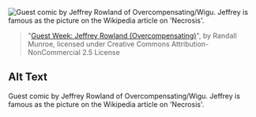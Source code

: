 ![Guest comic by Jeffrey Rowland of Overcompensating/Wigu.  Jeffrey is famous as the picture on the Wikipedia article on 'Necrosis'.](https://imgs.xkcd.com/comics/guest_week_jeffrey_rowland_overcompensating.png)
> "[Guest Week: Jeffrey Rowland (Overcompensating)](https://xkcd.com/825/)", by Randall Munroe, licensed under Creative Commons Attribution-NonCommercial 2.5 License

## Alt Text
Guest comic by Jeffrey Rowland of Overcompensating/Wigu.  Jeffrey is famous as the picture on the Wikipedia article on 'Necrosis'.

